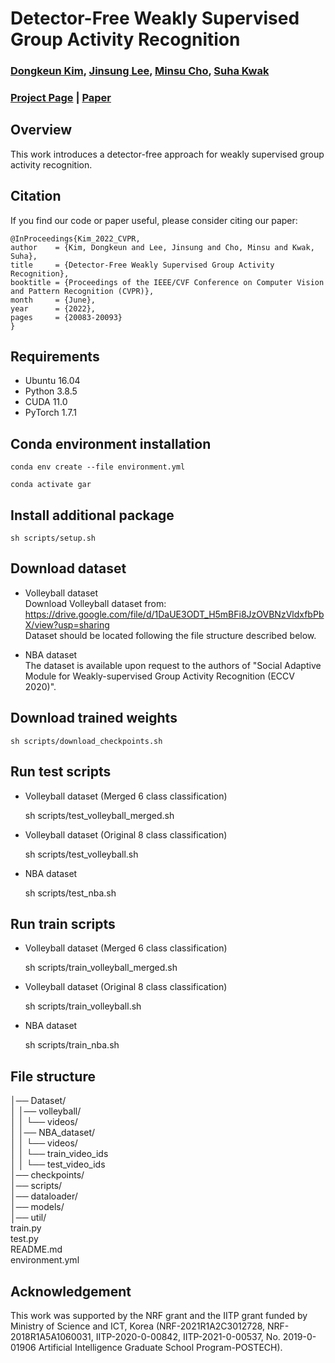 # Detector-Free Weakly Supervised Group Activity Recognition

### [Dongkeun Kim](https://dk-kim.github.io/), [Jinsung Lee](https://cvlab.postech.ac.kr/lab/members.php), [Minsu Cho](https://cvlab.postech.ac.kr/~mcho/), [Suha Kwak](https://suhakwak.github.io/)

### [Project Page](http://cvlab.postech.ac.kr/research/DFWSGAR/) | [Paper](https://arxiv.org/abs/2204.02139)

## Overview
This work introduces a detector-free approach for weakly supervised group activity recognition. 


## Citation
If you find our code or paper useful, please consider citing our paper:

    @InProceedings{Kim_2022_CVPR,
    author    = {Kim, Dongkeun and Lee, Jinsung and Cho, Minsu and Kwak, Suha},
    title     = {Detector-Free Weakly Supervised Group Activity Recognition},
    booktitle = {Proceedings of the IEEE/CVF Conference on Computer Vision and Pattern Recognition (CVPR)},
    month     = {June},
    year      = {2022},
    pages     = {20083-20093}
    }

## Requirements

- Ubuntu 16.04
- Python 3.8.5
- CUDA 11.0
- PyTorch 1.7.1

## Conda environment installation
    conda env create --file environment.yml

    conda activate gar
    
## Install additional package
    sh scripts/setup.sh
    
## Download dataset
- Volleyball dataset <br/>
Download Volleyball dataset from:   <br/> 
https://drive.google.com/file/d/1DaUE3ODT_H5mBFi8JzOVBNzVldxfbPbX/view?usp=sharing      
Dataset should be located following the file structure described below. <br/>

- NBA dataset <br/>
The dataset is available upon request to the authors of 
  "Social Adaptive Module for Weakly-supervised Group Activity Recognition (ECCV 2020)". 
  

## Download trained weights

    sh scripts/download_checkpoints.sh

## Run test scripts

- Volleyball dataset (Merged 6 class classification)
  

    sh scripts/test_volleyball_merged.sh

- Volleyball dataset (Original 8 class classification) 
  

    sh scripts/test_volleyball.sh

- NBA dataset
  

    sh scripts/test_nba.sh


## Run train scripts

- Volleyball dataset (Merged 6 class classification)


    sh scripts/train_volleyball_merged.sh

- Volleyball dataset (Original 8 class classification)


    sh scripts/train_volleyball.sh

- NBA dataset


    sh scripts/train_nba.sh



## File structure

│── Dataset/ <br/>
│   │── volleyball/ <br/>
│   │    └── videos/ <br/>
│   │── NBA_dataset/ <br/>
│   │    └── videos/ <br/>
│   │    └── train_video_ids <br/>
│   │    └── test_video_ids <br/>
│── checkpoints/ <br/>
│── scripts/ <br/>
│── dataloader/ <br/>
│── models/ <br/>
│── util/ <br/>
train.py <br/>
test.py <br/>
README.md <br/> 
environment.yml <br/>


## Acknowledgement
This work was supported by the NRF grant and the IITP grant funded by Ministry of Science and ICT, Korea (NRF-2021R1A2C3012728, NRF-2018R1A5A1060031, IITP-2020-0-00842, IITP-2021-0-00537, No. 2019-0-01906 Artificial Intelligence Graduate School Program-POSTECH). 

